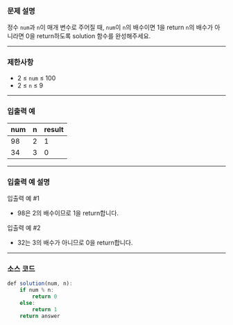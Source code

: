 ### **문제 설명**

정수 `num`과 `n`이 매개 변수로 주어질 때, `num`이 `n`의 배수이면 1을 return `n`의 배수가 아니라면 0을 return하도록 solution 함수를 완성해주세요.

---

### 제한사항

- 2 ≤ `num` ≤ 100
- 2 ≤ `n` ≤ 9

---

### 입출력 예

| num | n | result |
| --- | --- | --- |
| 98 | 2 | 1 |
| 34 | 3 | 0 |

---

### 입출력 예 설명

입출력 예 #1

- 98은 2의 배수이므로 1을 return합니다.

입출력 예 #2

- 32는 3의 배수가 아니므로 0을 return합니다.

---

### 소스 코드

```jsx
def solution(num, n):
    if num % n:
        return 0
    else:
        return 1
    return answer
```